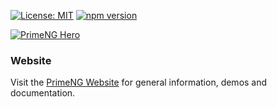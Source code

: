 
[![License: MIT](https://img.shields.io/badge/License-MIT-yellow.svg)](https://opensource.org/licenses/MIT)
[![npm version](https://badge.fury.io/js/primeng.svg)](https://badge.fury.io/js/primeng)

[![PrimeNG Hero](https://i1.wp.com/www.primefaces.org/wp-content/uploads/2020/08/primeng-release-x-fix-2.jpg)](https://www.primefaces.org/primeng)

### Website

Visit the [PrimeNG Website](https://www.primefaces.org/primeng/) for general information, demos and documentation.